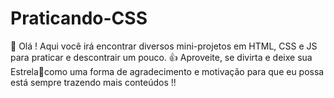 # Praticando-CSS
👋 Olá ! Aqui você irá encontrar diversos mini-projetos em HTML, CSS e JS para praticar e descontrair um pouco. 
👍 Aproveite, se divirta e deixe sua Estrela🌟como uma forma de agradecimento e motivação para que eu possa está sempre trazendo mais conteúdos !!
